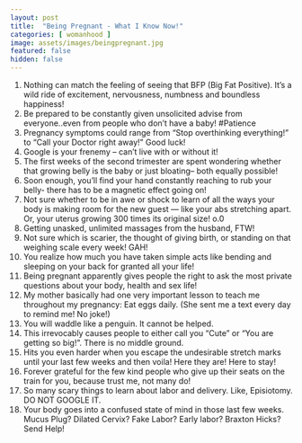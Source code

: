 ```yaml
---
layout: post
title:  "Being Pregnant - What I Know Now!"
categories: [ womanhood ]
image: assets/images/beingpregnant.jpg
featured: false
hidden: false
---
```


1. Nothing can match the feeling of seeing that BFP (Big Fat Positive). It’s a wild ride of excitement, nervousness, numbness and boundless happiness!
2. Be prepared to be constantly given unsolicited advise from everyone..even from people who don’t have a baby! #Patience
3. Pregnancy symptoms could range from “Stop overthinking everything!” to “Call your Doctor right away!” Good luck!
4. Google is your frenemy – can’t live with or without it!
5. The first weeks of the second trimester are spent wondering whether that growing belly is the baby or just bloating– both equally possible!
6. Soon enough, you’ll find your hand constantly reaching to rub your belly- there has to be a magnetic effect going on!
7. Not sure whether to be in awe or shock to learn of all the ways your body is making room for the new guest — like your abs stretching apart. Or, your uterus growing 300 times its original size! o.0
8. Getting unasked, unlimited massages from the husband, FTW!
9. Not sure which is scarier, the thought of giving birth, or standing on that weighing scale every week! GAH!
10. You realize how much you have taken simple acts like bending and sleeping on your back for granted all your life!
11. Being pregnant apparently gives people the right to ask the most private questions about your body, health and sex life!
12. My mother basically had one very important lesson to teach me throughout my pregnancy: Eat eggs daily. (She sent me a text every day to remind me! No joke!)
13. You will waddle like a penguin. It cannot be helped.
14. This irrevocably causes people to either call you “Cute” or “You are getting so big!”. There is no middle ground.
15. Hits you even harder when you escape the undesirable stretch marks until your last few weeks and then voila! Here they are! Here to stay!
16. Forever grateful for the few kind people who give up their seats on the train for you, because trust me, not many do!
17. So many scary things to learn about labor and delivery. Like, Episiotomy.  DO NOT GOOGLE IT.
18. Your body goes into a confused state of mind in those last few weeks. Mucus Plug? Dilated Cervix? Fake Labor? Early labor? Braxton Hicks? Send Help!